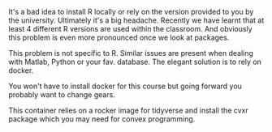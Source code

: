 It's a bad idea to install R locally or rely on the version provided to you by the university.
Ultimately it's a big headache. Recently we have learnt that at least 4 different R versions are used within the classroom.
And obviously this problem is even more pronounced once we look at packages.

This problem is not specific to R. Similar issues are present when dealing with Matlab, Python or your fav. database.
The elegant solution is to rely on docker. 

You won't have to install docker for this course but going forward you probably want to change gears.

This container relies on a rocker image for tidyverse and install the cvxr package which you may need for convex programming.
